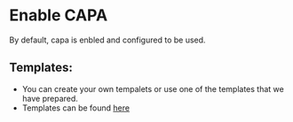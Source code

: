 # Enable CAPA

By default, capa is enbled and configured to be used. 

## Templates:

- You can create your own tempalets or use one of the templates that we have prepared.
- Templates can be found [here](../eksctl-clusters/templates/capi-templates/)
